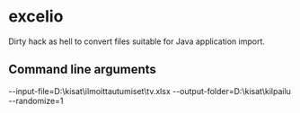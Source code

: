 # excelio

Dirty hack as hell to convert files suitable for Java application import.

## Command line arguments
--input-file=D:\kisat\ilmoittautumiset\tv.xlsx --output-folder=D:\kisat\kilpailu --randomize=1
